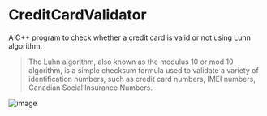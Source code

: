 # CreditCardValidator
A C++ program to check whether a credit card is valid or not using Luhn algorithm.
>The Luhn algorithm, also known as the modulus 10 or mod 10 algorithm, is a simple checksum formula used to validate a variety of identification numbers, such as credit card numbers, IMEI numbers, Canadian Social Insurance Numbers.

![image](https://user-images.githubusercontent.com/71898557/211466632-4eea5d0f-1cc7-4630-82e0-6173cec69f2c.png)
